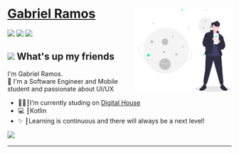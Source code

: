 <a href="#">
  <img align="right" src="https://raw.githubusercontent.com/daltonmenezes/daltonmenezes/master/assets/method-draw-image.svg" alt="a man holding his cellphone with planets in the background of the image" width=43% height=43% />
  
  # Gabriel Ramos
<a href="https://linkedin.com/in/gabrielxramos"><img src="https://img.shields.io/badge/linkedin-0077B5.svg?style=for-the-badge&logo=linkedin&logoColor=white"></a>
<a href="https://instagram.com/gabrielxramoss"><img src="https://img.shields.io/badge/instagram-E4405F.svg?style=for-the-badge&logo=instagram&logoColor=white"></a>
<a href="mailto:gabrielxramosp@gmail.com"><img src="https://img.shields.io/badge/e‑mail-D14836.svg?style=for-the-badge&logo=GMail&logoColor=white"></a>

## <img src="https://media.giphy.com/media/hvRJCLFzcasrR4ia7z/giphy.gif" width="30px"> What's up my friends
I'm Gabriel Ramos.<br>
📱 I'm a Software Engineer and Mobile student and passionate about UI/UX </h3>

- 👨‍🎓┇I’m currently studing on [Digital House](https://www.digitalhouse.com/br/curso/desenvolvimento-mobile-android)
- 💻 ┇Kotlin
- ✨ ┇Learning is continuous and there will always be a next level!

![](https://komarev.com/ghpvc/?username=gabrielxramos&color=00BFA6&style=flat-square)
- - - -


<!--
**gabrielxramos/gabrielxramos** is a ✨ _special_ ✨ repository because its `README.md` (this file) appears on your GitHub profile.

Here are some ideas to get you started:

- 🔭 I’m currently working on ...
- 🌱 I’m currently learning ...
- 👯 I’m looking to collaborate on ...
- 🤔 I’m looking for help with ...
- 💬 Ask me about ...
- 📫 How to reach me: ...
- 😄 Pronouns: ...
- ⚡ Fun fact: ...
-->
